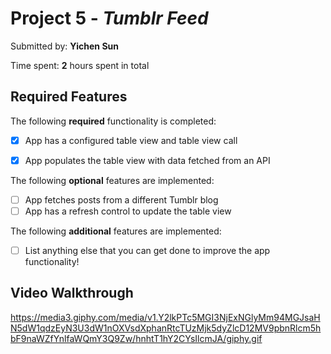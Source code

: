 # Project 5 - *Tumblr Feed*

Submitted by: **Yichen Sun**

Time spent: **2** hours spent in total

## Required Features

The following **required** functionality is completed:

- [x] App has a configured table view and table view call
- [x] App populates the table view with data fetched from an API


The following **optional** features are implemented:

- [ ] App fetches posts from a different Tumblr blog
- [ ] App has a refresh control to update the table view

The following **additional** features are implemented:

- [ ] List anything else that you can get done to improve the app functionality!

## Video Walkthrough

https://media3.giphy.com/media/v1.Y2lkPTc5MGI3NjExNGlyMm94MGJsaHN5dW1qdzEyN3U3dW1nOXVsdXphanRtcTUzMjk5dyZlcD12MV9pbnRlcm5hbF9naWZfYnlfaWQmY3Q9Zw/hnhtT1hY2CYsIlcmJA/giphy.gif
